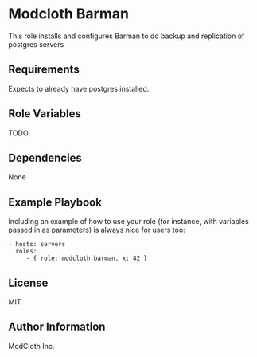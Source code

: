 Modcloth Barman
=========

This role installs and configures Barman to do backup and replication of postgres servers

Requirements
------------

Expects to already have postgres installed.

Role Variables
--------------

TODO

Dependencies
------------

None

Example Playbook
----------------

Including an example of how to use your role (for instance, with variables passed in as parameters) is always nice for users too:

    - hosts: servers
      roles:
         - { role: modcloth.barman, x: 42 }

License
-------

MIT

Author Information
------------------
ModCloth Inc.

